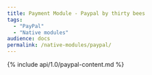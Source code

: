 ```yaml
---
title: Payment Module - Paypal by thirty bees
tags:
  - "PayPal"
  - "Native modules"
audience: docs
permalink: /native-modules/paypal/
---
```


{% include api/1.0/paypal-content.md %}
